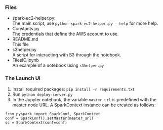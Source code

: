 ### Files

* spark-ec2-helper.py:      
	The main script, use `python spark-ec2-helper.py --help` for more help.
* Constants.py     
    The credentials that define the AWS account to use.
* README.md	   
  This file	
* s3helper.py   
   A script for interacting with S3 through the notebook.
* FilesIO.ipynb   
   An example of a notebook using `s3helper.py`

### The Launch UI

1. Install required packages: `pip install -r requirements.txt`
2. Run `python deploy-server.py`
3. In the Jupyter notebook, the variable `master_url` is predefined with the master node URL. A SparkContext instance can be created as follows:
```
from pyspark import SparkConf, SparkContext
conf = SparkConf().setMaster(master_url)
sc = SparkContext(conf=conf)
```
